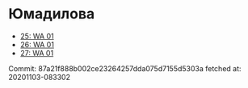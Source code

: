# Юмадилова
- [25: WA 01](25.md)
- [26: WA 01](26.md)
- [27: WA 01](27.md)

Commit: 87a21f888b002ce23264257dda075d7155d5303a
 fetched at: 20201103-083302
